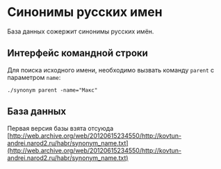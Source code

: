 # Синонимы русских имен

База данных сожержит синонимы русских имён.

## Интерфейс командной строки

Для поиска исходного имени, необходимо вызвать команду `parent` с параметром `name`:


```
./synonym parent -name="Макс"
```

## База данных

Первая версия базы взята отсуюда [http://web.archive.org/web/20120615234550/http://kovtun-andrei.narod2.ru/habr/synonym_name.txt](http://web.archive.org/web/20120615234550/http://kovtun-andrei.narod2.ru/habr/synonym_name.txt)